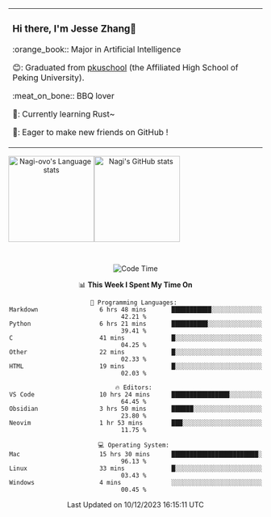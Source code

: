 <!--
  <img src="/assets/gif.webp" style="max-width: 100%; height: auto;"> 
 <img width="1000" src="/assets/nagi.gif" style="max-width: 150%; height: auto;"> 
<img width="1000" src="/assets/nagi.gif">
-->

<div align="center">
<table>
    <tr>
      <td align="left">
        <h3>Hi there, I'm Jesse Zhang👋</h3>
        <p>:orange_book:: Major in Artificial Intelligence</p>
        <p>😊: Graduated from <a href="https://www.pkuschool.edu.cn/">pkuschool</a> (the Affiliated High School of Peking University).</p>
        <p>:meat_on_bone:: BBQ lover</p>
        <p>🦀: Currently learning Rust~</p>
        <p>🤝: Eager to make new friends on GitHub !</p>
      </td>
    </tr>
  </table>

<!--
![Rust](https://img.shields.io/badge/Rust-000000?style=for-the-badge&logo=rust&logoColor=white)
![Python](https://img.shields.io/badge/python-3670A0?style=for-the-badge&logo=python&logoColor=ffdd54)
![C++](https://img.shields.io/badge/c++-%2300599C.svg?style=for-the-badge&logo=c%2B%2B&logoColor=white)
![JavaScript](https://img.shields.io/badge/javascript-%23323330.svg?style=for-the-badge&logo=javascript&logoColor=%23F7DF1E)
![React](https://img.shields.io/badge/react-%2320232a.svg?style=for-the-badge&logo=react&logoColor=%2361DAFB)
![Obsidian](https://img.shields.io/badge/Obsidian-%23483699.svg?style=for-the-badge&logo=obsidian&logoColor=white)
 <!-- ![Docker](https://img.shields.io/badge/docker-%230db7ed.svg?style=for-the-badge&logo=docker&logoColor=white)
-->

<div style="display:flex; flex-wrap:wrap; height: 200px;">
  <img height="170" src="https://github-readme-stats-git-main-nagi-ovo.vercel.app/api/top-langs/?username=Nagi-ovo&hide=css,scss,html,java,typescript,perl,jupyter%20notebook&layout=compact&langs_count=8&card_width=400" alt="Nagi-ovo's Language stats">
  <img height="170" src="https://github-readme-stats-git-main-nagi-ovo.vercel.app/api?username=Nagi-ovo&show_icons=true&theme=radical" alt="Nagi's GitHub stats">
</div>

<!--
### I'm recently working on:</a>

 <div style="display: flex; flex-wrap: wrap; justify-content: space-around;">
  <a href="https://github.com/Open-BJUT/BJUT-Helper" style="flex: 0 0 48%;">
    <img align="center" src="https://github-readme-stats-git-main-nagi-ovo.vercel.app/api/pin/?username=Nagi-ovo&repo=BJUT-Helper" alt="BJUT-Helper">
  </a>
  <a href="https://github.com/Nagi-ovo/EZ4STU" style="flex: 0 0 48%;">
    <img align="center" src="https://github-readme-stats-git-main-nagi-ovo.vercel.app/api/pin/?username=Nagi-ovo&repo=EZ4STU" alt="EZ4STU">
  </a>  
  <a href="https://github.com/ytzfhqs/AAAMLP-CN" style="flex: 0 0 48%;">
    <img align="center" src="https://github-readme-stats-git-main-nagi-ovo.vercel.app/api/pin/?username=ytzfhqs&repo=AAAMLP-CN&show_owner=true" alt="ytzfhqs/AAAMLP-CN">
  </a>  
  <a href="https://github.com/Nagi-ovo/Cherno-CPP-Notes" style="flex: 0 0 48%;">
    <img align="center" src="https://github-readme-stats-git-main-nagi-ovo.vercel.app/api/pin/?username=Nagi-ovo&repo=Cherno-CPP-Notes"  alt="Nagi-ovo/Cherno-CPP-Notes">
  </a>  
</div>
-->

<!--START_SECTION:waka-->
![Code Time](http://img.shields.io/badge/Code%20Time-377%20hrs%2055%20mins-blue)

📊 **This Week I Spent My Time On** 

```text
💬 Programming Languages: 
Markdown                 6 hrs 48 mins       ███████████░░░░░░░░░░░░░░   42.21 % 
Python                   6 hrs 21 mins       ██████████░░░░░░░░░░░░░░░   39.41 % 
C                        41 mins             █░░░░░░░░░░░░░░░░░░░░░░░░   04.25 % 
Other                    22 mins             █░░░░░░░░░░░░░░░░░░░░░░░░   02.33 % 
HTML                     19 mins             █░░░░░░░░░░░░░░░░░░░░░░░░   02.03 % 

🔥 Editors: 
VS Code                  10 hrs 24 mins      ████████████████░░░░░░░░░   64.45 % 
Obsidian                 3 hrs 50 mins       ██████░░░░░░░░░░░░░░░░░░░   23.80 % 
Neovim                   1 hr 53 mins        ███░░░░░░░░░░░░░░░░░░░░░░   11.75 % 

💻 Operating System: 
Mac                      15 hrs 30 mins      ████████████████████████░   96.13 % 
Linux                    33 mins             █░░░░░░░░░░░░░░░░░░░░░░░░   03.43 % 
Windows                  4 mins              ░░░░░░░░░░░░░░░░░░░░░░░░░   00.45 % 
```


 Last Updated on 10/12/2023 16:15:11 UTC
<!--END_SECTION:waka-->

</div>








